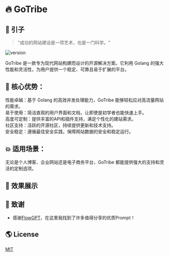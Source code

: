 # 🔥 **GoTribe**

## 🌌 引子
> "成功的网站建设是一项艺术，也是一门科学。"

![version](https://img.shields.io/badge/version-1.x-blue)

GoTribe 是一款专为现代网站构建而设计的开源解决方案。它利用 Golang 的强大性能和灵活性，为用户提供一个稳定、可靠且易于扩展的平台。

## 🚀 核心优势：

性能卓越：基于 Golang 的高效并发处理能力，GoTribe 能够轻松应对高流量网站的需求。  
易于使用：简洁直观的用户界面和文档，让即使是初学者也能快速上手。  
高度可定制：提供丰富的API和插件支持，满足个性化的建站需求。  
社区支持：活跃的开源社区，持续提供更新和技术支持。  
安全稳定：遵循最佳安全实践，保障网站数据的安全和稳定运行。  

## 💥 适用场景：
无论是个人博客、企业网站还是电子商务平台，GoTribe 都能提供强大的支持和灵活的定制选项。

## 🎨 效果展示


## 🍁 致谢
- 感谢[FlowGPT](https://flowgpt.com/)，在这里我找到了许多值得分享的优质Prompt！

## 🌎 License

[MIT](https://choosealicense.com/licenses/mit/)

